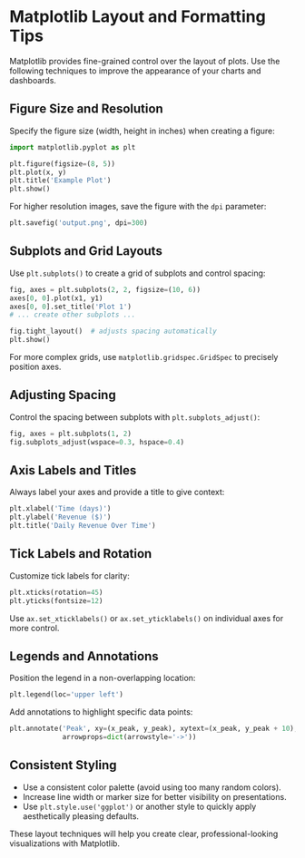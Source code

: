 # Matplotlib Layout and Formatting Tips

Matplotlib provides fine-grained control over the layout of plots. Use the following techniques to improve the appearance of your charts and dashboards.

## Figure Size and Resolution

Specify the figure size (width, height in inches) when creating a figure:

```python
import matplotlib.pyplot as plt

plt.figure(figsize=(8, 5))
plt.plot(x, y)
plt.title('Example Plot')
plt.show()
```

For higher resolution images, save the figure with the `dpi` parameter:

```python
plt.savefig('output.png', dpi=300)
```

## Subplots and Grid Layouts

Use `plt.subplots()` to create a grid of subplots and control spacing:

```python
fig, axes = plt.subplots(2, 2, figsize=(10, 6))
axes[0, 0].plot(x1, y1)
axes[0, 0].set_title('Plot 1')
# ... create other subplots ...

fig.tight_layout()  # adjusts spacing automatically
plt.show()
```

For more complex grids, use `matplotlib.gridspec.GridSpec` to precisely position axes.

## Adjusting Spacing

Control the spacing between subplots with `plt.subplots_adjust()`:

```python
fig, axes = plt.subplots(1, 2)
fig.subplots_adjust(wspace=0.3, hspace=0.4)
```

## Axis Labels and Titles

Always label your axes and provide a title to give context:

```python
plt.xlabel('Time (days)')
plt.ylabel('Revenue ($)')
plt.title('Daily Revenue Over Time')
```

## Tick Labels and Rotation

Customize tick labels for clarity:

```python
plt.xticks(rotation=45)
plt.yticks(fontsize=12)
```

Use `ax.set_xticklabels()` or `ax.set_yticklabels()` on individual axes for more control.

## Legends and Annotations

Position the legend in a non-overlapping location:

```python
plt.legend(loc='upper left')
```

Add annotations to highlight specific data points:

```python
plt.annotate('Peak', xy=(x_peak, y_peak), xytext=(x_peak, y_peak + 10),
             arrowprops=dict(arrowstyle='->'))
```

## Consistent Styling

- Use a consistent color palette (avoid using too many random colors).
- Increase line width or marker size for better visibility on presentations.
- Use `plt.style.use('ggplot')` or another style to quickly apply aesthetically pleasing defaults.

These layout techniques will help you create clear, professional-looking visualizations with Matplotlib.
